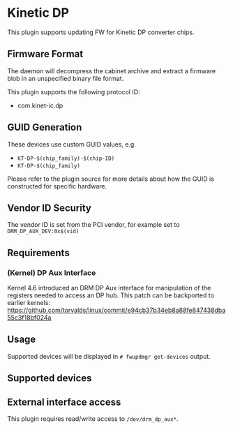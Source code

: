 # Kinetic DP

This plugin supports updating FW for Kinetic DP converter chips.

## Firmware Format

The daemon will decompress the cabinet archive and extract a firmware blob in
an unspecified binary file format.

This plugin supports the following protocol ID:

* com.kinet-ic.dp

## GUID Generation

These devices use custom GUID values, e.g.

* `KT-DP-$(chip_family)-$(chip-ID)`
* `KT-DP-$(chip_family)`

Please refer to the plugin source for more details about how the GUID is
constructed for specific hardware.

## Vendor ID Security

The vendor ID is set from the PCI vendor, for example set to `DRM_DP_AUX_DEV:0x$(vid)`

## Requirements

### (Kernel) DP Aux Interface

Kernel 4.6 introduced an DRM DP Aux interface for manipulation of the registers
needed to access an DP hub.
This patch can be backported to earlier kernels:
<https://github.com/torvalds/linux/commit/e94cb37b34eb8a88fe847438dba55c3f18bf024a>

## Usage

Supported devices will be displayed in `# fwupdmgr get-devices` output.

## Supported devices

## External interface access

This plugin requires read/write access to `/dev/drm_dp_aux*`.
